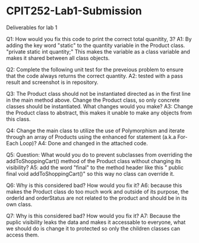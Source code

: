 # CPIT252-Lab1-Submission
Deliverables for lab 1 

Q1: How would you fix this code to print the correct total quanitity, 3?
A1: By adding the key word "static" to the quantity variable in the Product class. 
                          "private static int quantity;"
This makes the variable as a class variable and makes it shared between all class objects.

Q2: Complete the following unit test for the preveious problem to ensure that the code always returns the correct quantity.
A2: tested with a pass result and screenshot is in repository. 

Q3: The Product class should not be instantiated directed as in the first line in the main method above. Change the Product class, so only concrete classes should be instantiated. What changes would you make?
A3: Change the Product class to abstract, this makes it unable to make any objects from this class.

Q4: Change the main class to utilize the use of Polymorphism and iterate through an array of Products using the enhanced for statement (a.k.a For-Each Loop)?
A4: Done and changed in the attached code.

Q5: Question: What would you do to prevent subclasses from overriding the addToShoppingCart() method of the Product class without changing its visibility?
A5: add the word "final" to the method header like this " public final void addToShoppingCart()" so this way no class can override it.

Q6: Why is this considered bad? How would you fix it?
A6: because this makes the Product class do too much work and outside of its purpose, the orderId and orderStatus are not related to the product and should be in its own class.

Q7: Why is this considered bad? How would you fix it?
A7: Because the puplic visibility leaks the data and makes it accessable to everyone, what we should do is change it to protected so only the children classes can access them.






